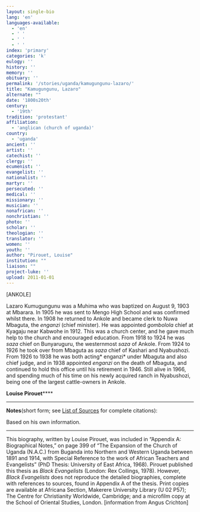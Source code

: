 ```yaml
---
layout: single-bio
lang: 'en'
languages-available:
  - 'en'
  - ' '
  - ' '
  - ' '
index: 'primary'
categories: 'k'
eulogy: ''
history: ''
memory: ''
obituary: ''
permalink: '/stories/uganda/kamugungunu-lazaro/'
title: "Kamugungunu, Lazaro"
alternate: ""
date: '1800s20th'
century:
  - '19th'
tradition: 'protestant'
affiliation:
  - 'anglican (church of uganda)'
country:
  - 'uganda'
ancient: ''
artist: ''
catechist: ''
clergy: ''
ecumenist: ''
evangelist: ''
nationalist: ''
martyr: ''
persecuted: ''
medical: ''
missionary: ''
musician: ''
nonafrican: ''
nonchristian: ''
photo: ''
scholar: ''
theologian: ''
translator: ''
women: ''
youth: ''
author: "Pirouet, Louise"
institution: ""
liaison: ""
project-luke: ''
upload: 2011-01-01
---
```




[ANKOLE]

Lazaro Kumugungunu was a Muhima  who was baptized on August 9, 1903 at Mbarara. In 1905 he was sent to Mengo  High School and was confirmed whilst there. In 1908 he returned to Ankole and  became clerk to Nuwa Mbaguta, the *enganzi* (chief minister). He was  appointed *gombolola* chief at Kyagaju near Kabwohe in 1912. This was a  church center, and he gave much help to the church and encouraged education.  From 1918 to 1924 he was *saza* chief on Bunyaruguru, the westernmost *saza* of Ankole. From 1924 to 1926 he took over from Mbaguta as *saza* chief of  Kashari and Nyabushozi. From 1926 to 1938 he was both acting* enganzi* under Mbaguta and also chief judge, and in 1938 appointed *enganzi* on the  death of Mbaguta, and continued to hold this office until his retirement in  1946. Still alive in 1966, and spending much of his time on his newly acquired  ranch in Nyabushozi, being one of the largest cattle-owners in Ankole.

**Louise Pirouet******

---

**Notes**(short  form; see [List of  Sources](../pirouet-appendixa-sources/) for complete citations):

Based on his own information.

---

This biography, written by  Louise Pirouet, was included in &ldquo;Appendix A: Biographical Notes,&rdquo; on page 399 of &ldquo;The Expansion of  the Church of Uganda (N.A.C.) from Buganda into Northern and Western Uganda  between 1891 and 1914, with Special Reference to the work of African Teachers  and Evangelists&rdquo; (PhD Thesis: University of East Africa, 1968). Pirouet published  this thesis as *Black Evangelists* (London:  Rex Collings, 1978). However, *Black Evangelists* does not  reproduce the detailed biographies, complete with references to sources, found  in Appendix A of the thesis. Print copies are available at Africana Section, Makerere  University Library (U 02 P57); The Centre for  Christianity Worldwide, Cambridge; and a microfilm copy at the School of  Oriental Studies, London. [information from Angus Crichton]